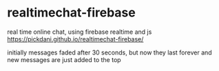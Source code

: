 # realtimechat-firebase
real time online chat, using firebase realtime and js
<br>
https://pickdani.github.io/realtimechat-firebase/

initially messages faded after 30 seconds, but now they last forever and new messages are just added to the top
